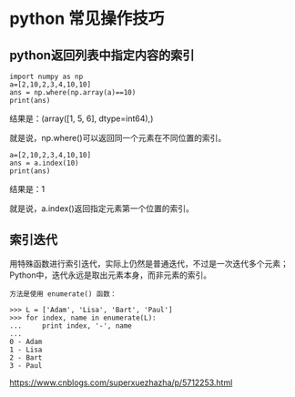 # python 常见操作技巧

## python返回列表中指定内容的索引

```
import numpy as np
a=[2,10,2,3,4,10,10]
ans = np.where(np.array(a)==10)
print(ans)
```

结果是：(array([1, 5, 6], dtype=int64),)

就是说，np.where()可以返回同一个元素在不同位置的索引。

```
a=[2,10,2,3,4,10,10]
ans = a.index(10)
print(ans)
```

结果是：1

就是说，a.index()返回指定元素第一个位置的索引。



## 索引迭代

用特殊函数进行索引迭代，实际上仍然是普通迭代，不过是一次迭代多个元素；Python中，迭代永远是取出元素本身，而非元素的索引。

```
方法是使用 enumerate() 函数：

>>> L = ['Adam', 'Lisa', 'Bart', 'Paul']
>>> for index, name in enumerate(L):
...     print index, '-', name
... 
0 - Adam
1 - Lisa
2 - Bart
3 - Paul
```

<https://www.cnblogs.com/superxuezhazha/p/5712253.html>